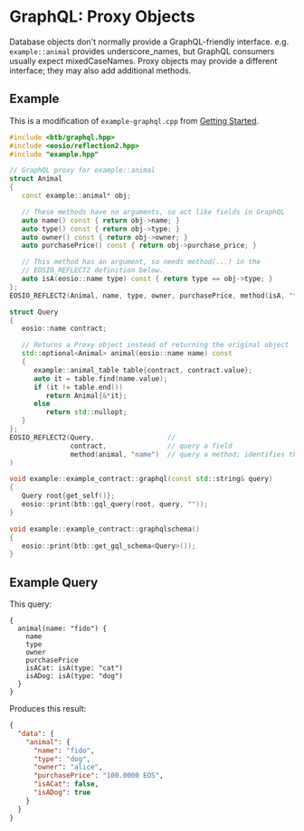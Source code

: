 # GraphQL: Proxy Objects

Database objects don't normally provide a GraphQL-friendly interface. e.g. `example::animal` provides underscore_names, but GraphQL consumers usually expect mixedCaseNames. Proxy objects may provide a different interface; they may also add additional methods.

## Example

This is a modification of `example-graphql.cpp` from [Getting Started](../starting/index.html).

```c++
#include <btb/graphql.hpp>
#include <eosio/reflection2.hpp>
#include "example.hpp"

// GraphQL proxy for example::animal
struct Animal
{
   const example::animal* obj;

   // These methods have no arguments, so act like fields in GraphQL
   auto name() const { return obj->name; }
   auto type() const { return obj->type; }
   auto owner() const { return obj->owner; }
   auto purchasePrice() const { return obj->purchase_price; }

   // This method has an argument, so needs method(...) in the
   // EOSIO_REFLECT2 definition below.
   auto isA(eosio::name type) const { return type == obj->type; }
};
EOSIO_REFLECT2(Animal, name, type, owner, purchasePrice, method(isA, "type"))

struct Query
{
   eosio::name contract;

   // Returns a Proxy object instead of returning the original object
   std::optional<Animal> animal(eosio::name name) const
   {
      example::animal_table table{contract, contract.value};
      auto it = table.find(name.value);
      if (it != table.end())
         return Animal{&*it};
      else
         return std::nullopt;
   }
};
EOSIO_REFLECT2(Query,                  //
               contract,               // query a field
               method(animal, "name")  // query a method; identifies the argument names
)

void example::example_contract::graphql(const std::string& query)
{
   Query root{get_self()};
   eosio::print(btb::gql_query(root, query, ""));
}

void example::example_contract::graphqlschema()
{
   eosio::print(btb::get_gql_schema<Query>());
}
```

## Example Query

This query:

```
{
  animal(name: "fido") {
    name
    type
    owner
    purchasePrice
    isACat: isA(type: "cat")
    isADog: isA(type: "dog")
  }
}
```

Produces this result:

```json
{
  "data": {
    "animal": {
      "name": "fido",
      "type": "dog",
      "owner": "alice",
      "purchasePrice": "100.0000 EOS",
      "isACat": false,
      "isADog": true
    }
  }
}
```
